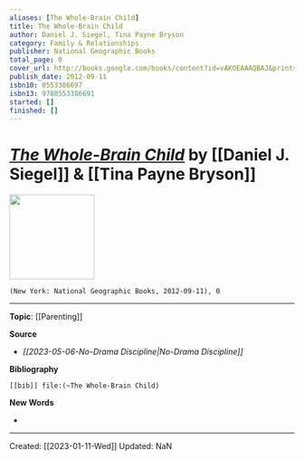 ```yaml
---
aliases: [The Whole-Brain Child]
title: The Whole-Brain Child
author: Daniel J. Siegel, Tina Payne Bryson
category: Family & Relationships
publisher: National Geographic Books
total_page: 0
cover_url: http://books.google.com/books/content?id=vAKOEAAAQBAJ&printsec=frontcover&img=1&zoom=1&source=gbs_api
publish_date: 2012-09-11
isbn10: 0553386697
isbn13: 9780553386691
started: []
finished: []
---
```

# *[The Whole-Brain Child]()* by [[Daniel J. Siegel]] &  [[Tina Payne Bryson]]

<img src="http://books.google.com/books/content?id=vAKOEAAAQBAJ&printsec=frontcover&img=1&zoom=1&source=gbs_api" width=150>

`(New York: National Geographic Books, 2012-09-11), 0`

--- 
**Topic**: [[Parenting]]

**Source**
- *[[2023-05-06-No-Drama Discipline|No-Drama Discipline]]*


**Bibliography**

```query
[[bib]] file:(~The Whole-Brain Child)
```
 

**New Words**

- 

---
Created: [[2023-01-11-Wed]]
Updated: NaN
